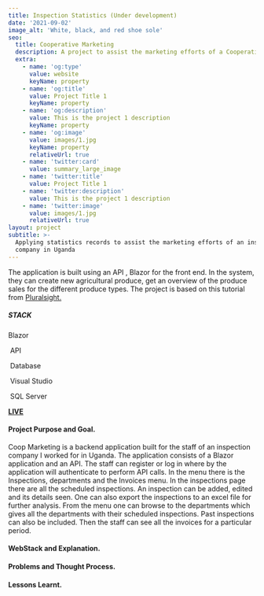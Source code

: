 ```yaml
---
title: Inspection Statistics (Under development)
date: '2021-09-02'
image_alt: 'White, black, and red shoe sole'
seo:
  title: Cooperative Marketing
  description: A project to assist the marketing efforts of a Cooperative Union in Uganda
  extra:
    - name: 'og:type'
      value: website
      keyName: property
    - name: 'og:title'
      value: Project Title 1
      keyName: property
    - name: 'og:description'
      value: This is the project 1 description
      keyName: property
    - name: 'og:image'
      value: images/1.jpg
      keyName: property
      relativeUrl: true
    - name: 'twitter:card'
      value: summary_large_image
    - name: 'twitter:title'
      value: Project Title 1
    - name: 'twitter:description'
      value: This is the project 1 description
    - name: 'twitter:image'
      value: images/1.jpg
      relativeUrl: true
layout: project
subtitle: >-
  Applying statistics records to assist the marketing efforts of an inspection
  company in Uganda
---
```

The application is built using an API , Blazor for the front end. In the system, they can create new agricultural produce, get an overview of the produce sales for the different produce types. The  project is based on this tutorial from  [Pluralsight. ](https://app.pluralsight.com/library/courses/architecting-asp-dot-net-core-applications-best-practices/table-of-contents)

##### **STACK**

Blazor

 API

 Database

 Visual Studio

 SQL Server

[**LIVE**](https://www.example.com)

#### **Project Purpose and Goal.**

Coop Marketing is a backend application built for the staff of an inspection company I worked for in Uganda. The application consists of a Blazor application and an API. The staff can register or log in where by the application will authenticate to perform API calls. In the menu there is the Inspections, departments and the Invoices menu.  In the inspections page there are all the scheduled inspections. An inspection can be added, edited and its details seen. One can also export the inspections to an excel file for further analysis. From the menu one can browse to the
departments which gives all the departments with their scheduled inspections. Past inspections can also be included. Then the staff can see all the invoices for a particular period.

#### **WebStack and Explanation.**

#### **Problems and Thought Process.**

#### **Lessons Learnt.**
